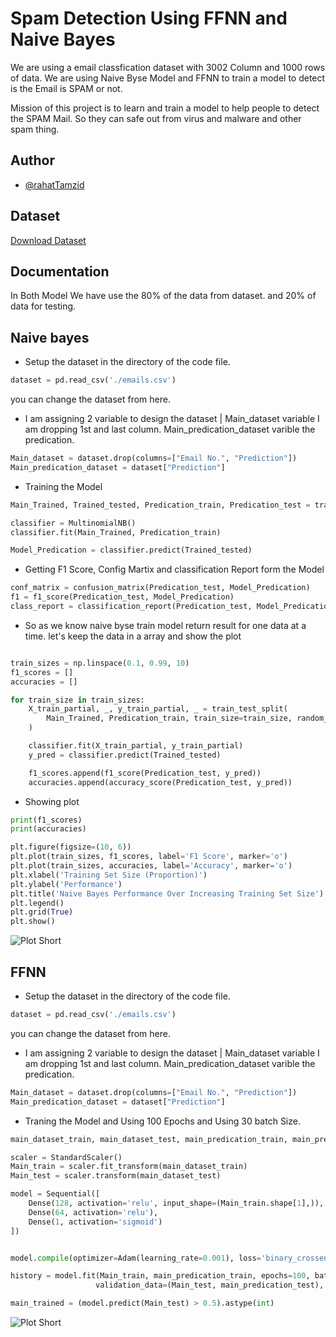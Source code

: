 
# Spam Detection Using FFNN and Naive Bayes

We are using a email classfication dataset with 3002 Column and 1000 rows of data.
We are using Naive Byse Model and FFNN to train a model to detect is the Email is SPAM or not. 

Mission of this project is to learn and train a model to help people to detect the SPAM Mail. So they can safe out from virus and malware and other spam thing.


## Author

- [@rahatTamzid](https://www.github.com/rahatTamzid)


## Dataset

[Download Dataset](https://www.kaggle.com/datasets/balaka18/email-spam-classification-dataset-csv)

## Documentation

In Both Model We have use the 80% of the data from dataset. and 20% of data for testing.


## Naive bayes
* Setup the dataset in the directory of the code file.
```python
dataset = pd.read_csv('./emails.csv')
```

you can change the dataset from here.

* I am assigning 2 variable to design the dataset | Main_dataset variable I am dropping 1st and last column. Main_predication_dataset varible the predication.

```python
Main_dataset = dataset.drop(columns=["Email No.", "Prediction"])
Main_predication_dataset = dataset["Prediction"]
```

* Training the Model
```python
Main_Trained, Trained_tested, Predication_train, Predication_test = train_test_split(train_set, predication_set, test_size=0.1, random_state=150)

classifier = MultinomialNB()
classifier.fit(Main_Trained, Predication_train)

Model_Predication = classifier.predict(Trained_tested)
```

* Getting F1 Score, Config Martix and classification Report form the Model
```python
conf_matrix = confusion_matrix(Predication_test, Model_Predication)
f1 = f1_score(Predication_test, Model_Predication)
class_report = classification_report(Predication_test, Model_Predication)
```

* So as we know naive byse train model return result for one data at a time. let's keep the data in a array and show the plot
```python

train_sizes = np.linspace(0.1, 0.99, 10)
f1_scores = []
accuracies = []

for train_size in train_sizes:
    X_train_partial, _, y_train_partial, _ = train_test_split(
        Main_Trained, Predication_train, train_size=train_size, random_state=150
    )

    classifier.fit(X_train_partial, y_train_partial)
    y_pred = classifier.predict(Trained_tested)

    f1_scores.append(f1_score(Predication_test, y_pred))
    accuracies.append(accuracy_score(Predication_test, y_pred))
```

* Showing plot
```python
print(f1_scores)
print(accuracies)

plt.figure(figsize=(10, 6))
plt.plot(train_sizes, f1_scores, label='F1 Score', marker='o')
plt.plot(train_sizes, accuracies, label='Accuracy', marker='o')
plt.xlabel('Training Set Size (Proportion)')
plt.ylabel('Performance')
plt.title('Naive Bayes Performance Over Increasing Training Set Size')
plt.legend()
plt.grid(True)
plt.show()
```

![Plot Short]([https://github.com/rahatTamzid/nlp-assignment1/blob/main/screenshot/bayse.png])





## FFNN

* Setup the dataset in the directory of the code file.
```python
dataset = pd.read_csv('./emails.csv')
```

you can change the dataset from here.

* I am assigning 2 variable to design the dataset | Main_dataset variable I am dropping 1st and last column. Main_predication_dataset varible the predication.

```python
Main_dataset = dataset.drop(columns=["Email No.", "Prediction"])
Main_predication_dataset = dataset["Prediction"]
```

* Traning the Model and Using 100 Epochs and Using 30 batch Size.
```python
main_dataset_train, main_dataset_test, main_predication_train, main_predication_test = train_test_split(Main_dataset, Main_predication_dataset, test_size=0.2, random_state=56)

scaler = StandardScaler()
Main_train = scaler.fit_transform(main_dataset_train)
Main_test = scaler.transform(main_dataset_test)

model = Sequential([
    Dense(128, activation='relu', input_shape=(Main_train.shape[1],)),
    Dense(64, activation='relu'),
    Dense(1, activation='sigmoid')
])


model.compile(optimizer=Adam(learning_rate=0.001), loss='binary_crossentropy', metrics=['accuracy'])

history = model.fit(Main_train, main_predication_train, epochs=100, batch_size=30,
                   validation_data=(Main_test, main_predication_test), verbose=1)

main_trained = (model.predict(Main_test) > 0.5).astype(int)
```

![Plot Short]([https://github.com/rahatTamzid/nlp-assignment1/blob/main/screenshot/ffnn.png])

